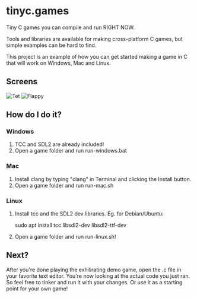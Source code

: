 # tinyc.games
Tiny C games you can compile and run RIGHT NOW.

Tools and libraries are available for making cross-platform C games, but simple examples can be hard to find.

This project is an example of how you can get started making a game in C that will work on Windows, Mac and Linux.

## Screens

![Tet](https://raw.githubusercontent.com/superjer/tinyc.games/gh-pages/images/tet-tiny.png)
![Flappy](https://raw.githubusercontent.com/superjer/tinyc.games/gh-pages/images/flappy-tiny.png)

## How do I do it?

### Windows
1. TCC and SDL2 are already included!
2. Open a game folder and run run-windows.bat

### Mac
1. Install clang by typing "clang" in Terminal and clicking the Install button.
2. Open a game folder and run run-mac.sh

### Linux
1. Install tcc and the SDL2 dev libraries. Eg. for Debian/Ubuntu:

    sudo apt install tcc libsdl2-dev libsdl2-ttf-dev

2. Open a game folder and run run-linux.sh!

## Next?

After you're done playing the exhilirating demo game, open the .c file in your favorite text editor. You're now looking at the actual code you just ran. So feel free to tinker and run it with your changes. Or use it as a starting point for your own game!
